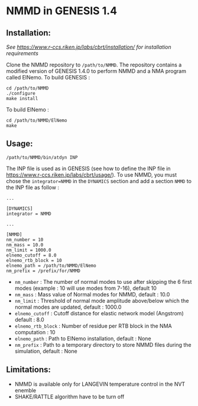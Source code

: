 # NMMD in GENESIS 1.4

## Installation: 
*See https://www.r-ccs.riken.jp/labs/cbrt/installation/ for installation requirements*

Clone the NMMD repository to `/path/to/NMMD`. The repository contains a modified version of GENESIS 1.4.0 to perform NMMD and a NMA program called ElNemo.
To build GENESIS :
```
cd /path/to/NMMD
./configure
make install
```
To build ElNemo :
```
cd /path/to/NMMD/ElNemo
make
```

## Usage:
```
/path/to/NMMD/bin/atdyn INP
```

The INP file is used as in GENESIS (see how to define the INP file in https://www.r-ccs.riken.jp/labs/cbrt/usage/). To use NMMD, you must chose the `integrator=NMMD` in the `DYNAMICS` section and add a section `NMMD` to the INP file as follow :

```
...

[DYNAMICS]
integrator = NMMD

...

[NMMD]
nm_number = 10
nm_mass = 10.0
nm_limit = 1000.0
elnemo_cutoff = 8.0 
elnemo_rtb_block = 10
elnemo_path = /path/to/NMMD/ElNemo
nm_prefix = /prefix/for/NMMD
```
- `nm_number` : The number of normal modes to use after skipping the 6 first modes (example : 10 will use modes from 7-16), default 10
- `nm_mass` : Mass value of Normal modes for NMMD, default : 10.0
- `nm_limit` : Threshold of normal mode amplitude above/below which the normal modes are updated, default : 1000.0
- `elnemo_cutoff` : Cutoff distance for elastic network model (Angstrom) default : 8.0
- `elnemo_rtb_block` : Number of residue per RTB block in the NMA computation : 10
- `elnemo_path` : Path to ElNemo installation, default : None
- `nm_prefix` : Path to a temporary directory to store NMMD files during the simulation, default : None

 

## Limitations:
- NMMD is available only for LANGEVIN temperature control in the NVT enemble
- SHAKE/RATTLE algorithm have to be turn off
